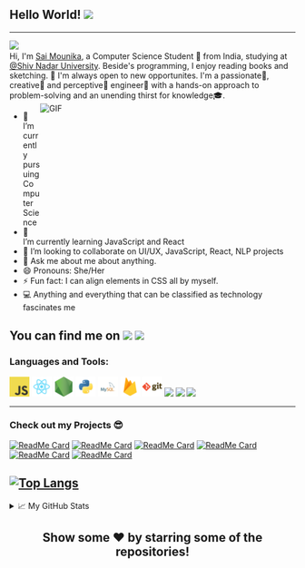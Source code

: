 
 ## Hello World!  <img src="https://github.com/sciencepal/sciencepal/blob/master/assets/Hi.gif" width="29px">
 ---
 ![](https://visitor-badge.glitch.me/badge?page_id=mounika2000.mounika2000)
 <br>
Hi, I'm [Sai Mounika](https://drive.google.com/file/d/18Sr2JZ2GO2cp-1MlP31LjCRocte0XNlj/view?usp=sharing), a Computer Science Student 🚀 from India, studying at [@Shiv Nadar University](https://snu.edu.in/). Beside's programming, I enjoy reading books and sketching. 🎨 I'm always open to new opportunites. I'm a passionate🥇, creative🎨 and perceptive🔭 engineer🔧 with a hands-on approach to problem-solving and an unending thirst for knowledge🎓.
<br>
<img align="right" alt="GIF" src="https://media.giphy.com/media/L1R1tvI9svkIWwpVYr/giphy.gif?raw=true" width="450" height="220" /> 

- 🔭 I’m currently pursuing Computer Science
- 🌱 I’m currently learning JavaScript and React
- 👯 I’m looking to collaborate on UI/UX, JavaScript, React, NLP projects
- 💬 Ask me about me about anything.
- 😄 Pronouns: She/Her
- ⚡ Fun fact: I can align elements in CSS all by myself.
- 💻 Anything and everything that can be classified as technology fascinates me

You can find me on
[<img src="https://img.icons8.com/color/48/000000/linkedin.png" width="3.5%"/>](https://www.linkedin.com/in/peteti-sai-mounika-b2312b189/) 
<a href="mailto:peteti.mouni@gmail.com"> <img src="https://img.icons8.com/fluent/48/000000/gmail.png" width="3.5%"/> </a>
---
### Languages and Tools: 

<code><img height="35" src="https://raw.githubusercontent.com/github/explore/80688e429a7d4ef2fca1e82350fe8e3517d3494d/topics/javascript/javascript.png"></code>
<code><img height="35" src="https://raw.githubusercontent.com/github/explore/80688e429a7d4ef2fca1e82350fe8e3517d3494d/topics/react/react.png"></code>
<code><img height="35" src="https://raw.githubusercontent.com/github/explore/80688e429a7d4ef2fca1e82350fe8e3517d3494d/topics/nodejs/nodejs.png"></code>
<code><img height="35" src="https://raw.githubusercontent.com/github/explore/80688e429a7d4ef2fca1e82350fe8e3517d3494d/topics/python/python.png"></code>
<code><img height="35" src="https://raw.githubusercontent.com/github/explore/80688e429a7d4ef2fca1e82350fe8e3517d3494d/topics/mysql/mysql.png"></code>
<code><img height="35" src="https://raw.githubusercontent.com/github/explore/80688e429a7d4ef2fca1e82350fe8e3517d3494d/topics/firebase/firebase.png"></code>
<code><img height="35" src="https://raw.githubusercontent.com/github/explore/80688e429a7d4ef2fca1e82350fe8e3517d3494d/topics/git/git.png"></code>
<code><img height="35" src="https://sdtimes.com/wp-content/uploads/2019/03/jW4dnFtA_400x400.jpg"></code>
<code><img height="35" src="https://upload.wikimedia.org/wikipedia/commons/thumb/8/80/HTML5_logo_resized.svg/1200px-HTML5_logo_resized.svg.png"></code>
<code><img height="35" src="https://upload.wikimedia.org/wikipedia/commons/thumb/3/3d/CSS.3.svg/730px-CSS.3.svg.png"></code>

---

<!--![](https://img.shields.io/badge/<WORD_ON_LEFT>-<WORD_ON_RIGHT>-informational?style=flat&logo=<LOGO_NAME>&logoColor=white&color=2bbc8a) -->

### Check out my Projects 😎
[![ReadMe Card](https://github-readme-stats.vercel.app/api/pin/?username=mounika2000&repo=Local_MarketPlace-React-JS&theme=vision-friendly-dark)](https://github.com/mounika2000/Local_MarketPlace-React-JS)
[![ReadMe Card](https://github-readme-stats.vercel.app/api/pin/?username=mounika2000&repo=Hypothesis-Testing_Textual-Entailment&theme=vision-friendly-dark)](https://github.com/mounika2000/Hypothesis-Testing_Textual-Entailment)
[![ReadMe Card](https://github-readme-stats.vercel.app/api/pin/?username=mounika2000&repo=Cards&theme=vision-friendly-dark)](https://github.com/mounika2000/Cards)
[![ReadMe Card](https://github-readme-stats.vercel.app/api/pin/?username=mounika2000&repo=Sudoku-Solver&theme=vision-friendly-dark)](https://github.com/mounika2000/Sudoku-Solver)
[![ReadMe Card](https://github-readme-stats.vercel.app/api/pin/?username=mounika2000&repo=Text-Editor-Using-Java&theme=vision-friendly-dark)](https://github.com/mounika2000/Text-Editor-Using-Java)
[![ReadMe Card](https://github-readme-stats.vercel.app/api/pin/?username=mounika2000&repo=Product-Service-ChatBot&theme=vision-friendly-dark)](https://github.com/mounika2000/Product-Service-ChatBot)


[![Top Langs](https://github-readme-stats.vercel.app/api/top-langs/?username=mounika2000&layout=compact&theme=vision-friendly-dark)](https://github.com/mounika2000/Hypothesis-Testing_Textual-Entailment)
---
<!--
### Find Me Elsewhere 📢
<p align="left">
          <a href="https://www.codechef.com/users/mounika2000">
    <img src="https://raw.githubusercontent.com/AbhishekMaira10/AbhishekMaira10/master/Resources/svg/codechef.svg" alt="codechef" style="vertical-align:top; margin:4px">
  </a>&nbsp;&nbsp;&nbsp;
  <!--
  <a href="https://leetcode.com/sp996/">
    <img src="https://raw.githubusercontent.com/AbhishekMaira10/AbhishekMaira10/master/Resources/svg/leetcode.svg" alt="leetcode" style="vertical-align:top; margin:4px">
  </a>&nbsp;&nbsp;&nbsp;
          </p>



-->

<details>
<summary>📈 My GitHub Stats</summary>

<p align="center"> <img src="https://github-readme-stats.vercel.app/api?username=mounika2000&show_icons=truee&theme=gotham" alt="mounika2000" />

</details>
<div align="center">

## Show some ❤️ by starring some of the repositories!
</div>



